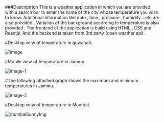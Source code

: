 ###Descriptrion
This is a weather application in which you are provided with a search bar to enter the name of the city whose temperature you wish to know. 
Additional information like date , time , pressure , humidity....etc are also provided .
Variation of the background according to temperature is also provided .
The frontend of the application is build using HTML , CSS and Reactjs. And the backend is taken from 3rd party (open weather api).

#Desktop veiw of temperature in guwahati.


![image](https://github.com/Sakshiagarwaal/WeatherApp/assets/93578171/0a39f3f0-5399-47ef-8571-e9316a32a224)



#Mobile view of temperature in Jammu. 


![image-1](https://github.com/Sakshiagarwaal/WeatherApp/assets/93578171/3c783a25-c3bc-48fe-ad29-6966fd2d1c83)



#The following attached graph shows the maximum and minimum temperatures in Jammu.


![image-2](https://github.com/Sakshiagarwaal/WeatherApp/assets/93578171/0d7a4584-cefd-4146-8fdc-41597bcbeeb8)




#Desktop veiw of temperature in Mumbai.


![mumbaiSunnyImg](https://github.com/Sakshiagarwaal/WeatherApp/assets/93578171/40951e78-f3a7-48b1-a5bb-d65c0163f6cb)


